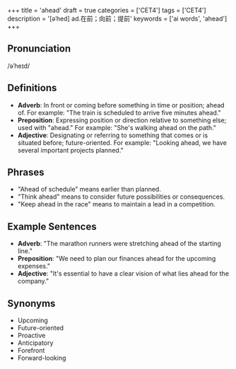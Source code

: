 +++
title = 'ahead'
draft = true
categories = ['CET4']
tags = ['CET4']
description = '[əˈhed] ad.在前；向前；提前'
keywords = ['ai words', 'ahead']
+++

## Pronunciation
/əˈheɪd/

## Definitions
- **Adverb**: In front or coming before something in time or position; ahead of. For example: "The train is scheduled to arrive five minutes ahead."
- **Preposition**: Expressing position or direction relative to something else; used with "ahead." For example: "She's walking ahead on the path."
- **Adjective**: Designating or referring to something that comes or is situated before; future-oriented. For example: "Looking ahead, we have several important projects planned."

## Phrases
- "Ahead of schedule" means earlier than planned.
- "Think ahead" means to consider future possibilities or consequences.
- "Keep ahead in the race" means to maintain a lead in a competition.

## Example Sentences
- **Adverb**: "The marathon runners were stretching ahead of the starting line."
- **Preposition**: "We need to plan our finances ahead for the upcoming expenses."
- **Adjective**: "It's essential to have a clear vision of what lies ahead for the company."

## Synonyms
- Upcoming
- Future-oriented
- Proactive
- Anticipatory
- Forefront
- Forward-looking
